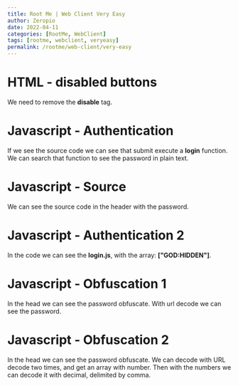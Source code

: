 ```yaml
---
title: Root Me | Web Client Very Easy
author: Zeropio
date: 2022-04-11
categories: [RootMe, WebClient]
tags: [rootme, webclient, veryeasy]
permalink: /rootme/web-client/very-easy
---
```


# HTML - disabled buttons
We need to remove the **disable** tag.

# Javascript - Authentication
If we see the source code we can see that submit execute a **login** function.
We can search that function to see the password in plain text.

# Javascript - Source
We can see the source code in the header with the password.

# Javascript - Authentication 2
In the code we can see the **login.js**, with the array: **["GOD:HIDDEN"]**.

# Javascript - Obfuscation 1
In the head we can see the password obfuscate. With url decode we can see the password.

# Javascript - Obfuscation 2
In the head we can see the password obfuscate. We can decode with URL decode two times, and get an array with
number. Then with the numbers we can decode it with decimal, delimited by comma.
